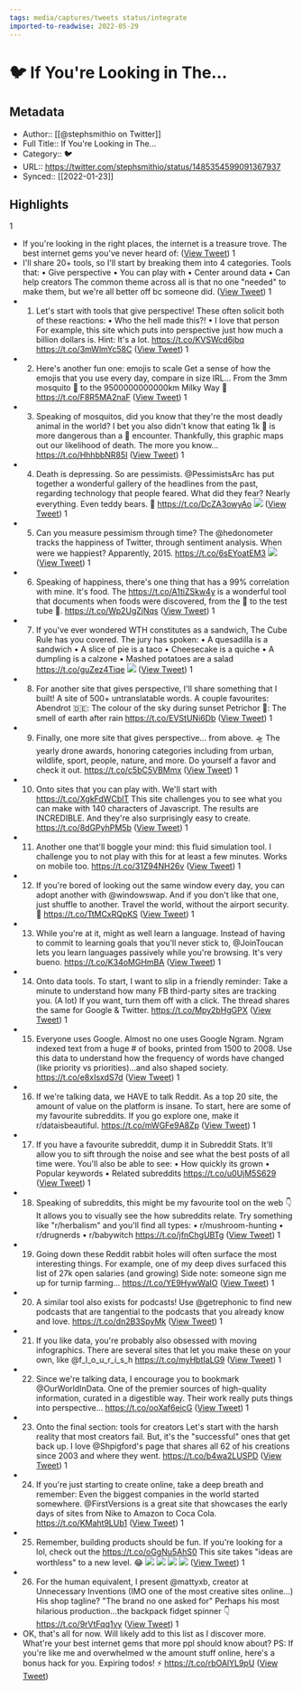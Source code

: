 ```yaml
---
tags: media/captures/tweets status/integrate
imported-to-readwise: 2022-05-29
---
```

# 🐦 If You're Looking in The...

## Metadata
- Author:: [[@stephsmithio on Twitter]]
- Full Title:: If You're Looking in The...
- Category:: 🐦
- URL:: https://twitter.com/stephsmithio/status/1485354599091367937
- Synced:: [[2022-01-23]]

## Highlights
1
- If you're looking in the right places, the internet is a treasure trove.
  The best internet gems you've never heard of: ([View Tweet](https://twitter.com/stephsmithio/status/1485354599091367937))
1
- I'll share 20+ tools, so I'll start by breaking them into 4 categories.
  Tools that:
  • Give perspective
  • You can play with
  • Center around data
  • Can help creators
  The common theme across all is that no one "needed" to make them, but we're all better off bc someone did. ([View Tweet](https://twitter.com/stephsmithio/status/1485354600550993920))
1
- 1. Let's start with tools that give perspective!
  These often solicit both of these reactions:
  • Who the hell made this?!
  • I love that person
  For example, this site which puts into perspective just how much a billion dollars is.
  Hint: It's a lot.
  https://t.co/KVSWcd6jbq https://t.co/3mWlmYc58C ([View Tweet](https://twitter.com/stephsmithio/status/1485354665709502465))
1
- 2. Here's another fun one: emojis to scale
  Get a sense of how the emojis that you use every day, compare in size IRL...
  From the 3mm mosquito 🦟 to the 9500000000000km Milky Way 🌌
  https://t.co/F8R5MA2naF ([View Tweet](https://twitter.com/stephsmithio/status/1485354671195582464))
1
- 3. Speaking of mosquitos, did you know that they're the most deadly animal in the world?
  I bet you also didn't know that eating 1k 🍌 is more dangerous than a 🦘 encounter.
  Thankfully, this graphic maps out our likelihood of death.
  The more you know...
  https://t.co/HhhbbNR85I ([View Tweet](https://twitter.com/stephsmithio/status/1485354674459144193))
1
- 4. Death is depressing. So are pessimists.
  @PessimistsArc has put together a wonderful gallery of the headlines from the past, regarding technology that people feared.
  What did they fear? Nearly everything.
  Even teddy bears. 🐻
  https://t.co/DcZA3owyAo 
  ![](https://pbs.twimg.com/media/FJ0IZtBVEAAD9fU.jpg) ([View Tweet](https://twitter.com/stephsmithio/status/1485354678888001536))
1
- 5. Can you measure pessimism through time?
  The @hedonometer tracks the happiness of Twitter, through sentiment analysis.
  When were we happiest?
  Apparently, 2015.
  https://t.co/6sEYoatEM3 
  ![](https://pbs.twimg.com/media/FJ0KYMuUYAA3pid.jpg) ([View Tweet](https://twitter.com/stephsmithio/status/1485355218883596290))
1
- 6. Speaking of happiness, there's one thing that has a 99% correlation with mine.
  It's food.
  The https://t.co/A1tiZSkw4y is a wonderful tool that documents when foods were discovered, from the 🐸 to the test tube 🍔.
  https://t.co/Wp2UgZjNqs ([View Tweet](https://twitter.com/stephsmithio/status/1485355221144698880))
1
- 7. If you've ever wondered WTH constitutes as a sandwich, The Cube Rule has you covered.
  The jury has spoken:
  • A quesadilla is a sandwich
  • A slice of pie is a taco
  • Cheesecake is a quiche
  • A dumpling is a calzone
  • Mashed potatoes are a salad
  https://t.co/guZez4Tiqe 
  ![](https://pbs.twimg.com/media/FJ0KhynVIAMIdig.jpg) ([View Tweet](https://twitter.com/stephsmithio/status/1485355224365555716))
1
- 8. For another site that gives perspective, I'll share something that I built!
  A site of 500+ untranslatable words.
  A couple favourites:
  Abendrot 🇩🇪: The colour of the sky during sunset
  Petrichor 🏴󠁧󠁢󠁥󠁮󠁧󠁿: The smell of earth after rain
  https://t.co/EVStUNi6Db ([View Tweet](https://twitter.com/stephsmithio/status/1485355226185945090))
1
- 9. Finally, one more site that gives perspective... from above. 🛸
  The yearly drone awards, honoring categories including from urban, wildlife, sport, people, nature, and more.
  Do yourself a favor and check it out.
  https://t.co/c5bC5VBMmx ([View Tweet](https://twitter.com/stephsmithio/status/1485355227259629569))
1
- 10. Onto sites that you can play with.
  We'll start with https://t.co/XgkFdWCblT
  This site challenges you to see what you can make with 140 characters of Javascript.
  The results are INCREDIBLE.
  And they're also surprisingly easy to create.
  https://t.co/8dGPyhPM5b ([View Tweet](https://twitter.com/stephsmithio/status/1485355228723499012))
1
- 11. Another one that'll boggle your mind: this fluid simulation tool.
  I challenge you to not play with this for at least a few minutes.
  Works on mobile too.
  https://t.co/31Z94NH26v ([View Tweet](https://twitter.com/stephsmithio/status/1485355230963191809))
1
- 12. If you're bored of looking out the same window every day, you can adopt another with @windowswap.
  And if you don't like that one, just shuffle to another.
  Travel the world, without the airport security. 🙂
  https://t.co/TtMCxRQpKS ([View Tweet](https://twitter.com/stephsmithio/status/1485355868111532039))
1
- 13. While you're at it, might as well learn a language.
  Instead of having to commit to learning goals that you'll never stick to, @JoinToucan lets you learn languages passively while you're browsing.
  It's very bueno.
  https://t.co/K34oMGHmBA ([View Tweet](https://twitter.com/stephsmithio/status/1485355869772517376))
1
- 14. Onto data tools. To start, I want to slip in a friendly reminder:
  Take a minute to understand how many FB third-party sites are tracking you. (A lot)
  If you want, turn them off with a click.
  The thread shares the same for Google & Twitter.
  https://t.co/Mpy2bHgGPX ([View Tweet](https://twitter.com/stephsmithio/status/1485355871588651009))
1
- 15. Everyone uses Google. Almost no one uses Google Ngram.
  Ngram indexed text from a huge # of books, printed from 1500 to 2008.
  Use this data to understand how the frequency of words have changed (like priority vs priorities)...and also shaped society.
  https://t.co/e8xIsxdS7d ([View Tweet](https://twitter.com/stephsmithio/status/1485355873174122496))
1
- 16. If we're talking data, we HAVE to talk Reddit.
  As a top 20 site, the amount of value on the platform is insane.
  To start, here are some of my favourite subreddits.
  If you go explore one, make it r/dataisbeautiful.
  https://t.co/mWGFe9A8Zp ([View Tweet](https://twitter.com/stephsmithio/status/1485355874705047553))
1
- 17. If you have a favourite subreddit, dump it in Subreddit Stats.
  It'll allow you to sift through the noise and see what the best posts of all time were.
  You'll also be able to see:
  • How quickly its grown
  • Popular keywords
  • Related subreddits
  https://t.co/u0UjM5S629 ([View Tweet](https://twitter.com/stephsmithio/status/1485355876152066049))
1
- 18. Speaking of subreddits, this might be my favourite tool on the web 👇
  It allows you to visually see the how subreddits relate.
  Try something like "r/herbalism" and you'll find all types:
  • r/mushroom-hunting
  • r/drugnerds
  • r/babywitch
  https://t.co/jfnChgUBTg ([View Tweet](https://twitter.com/stephsmithio/status/1485355877720748032))
1
- 19. Going down these Reddit rabbit holes will often surface the most interesting things.
  For example, one of my deep dives surfaced this list of 27k open salaries (and growing)
  Side note: someone sign me up for turnip farming...
  https://t.co/YE9HywWaIO ([View Tweet](https://twitter.com/stephsmithio/status/1485355879398461444))
1
- 20. A similar tool also exists for podcasts!
  Use @getrephonic to find new podcasts that are tangential to the podcasts that you already know and love.
  https://t.co/dn2B3SpyMk ([View Tweet](https://twitter.com/stephsmithio/status/1485355881193619457))
1
- 21. If you like data, you're probably also obsessed with moving infographics.
  There are several sites that let you make these on your own, like @f_l_o_u_r_i_s_h
  https://t.co/myHbtIaLG9 ([View Tweet](https://twitter.com/stephsmithio/status/1485355882955243520))
1
- 22. Since we're talking data, I encourage you to bookmark @OurWorldInData.
  One of the premier sources of high-quality information, curated in a digestible way.
  Their work really puts things into perspective...
  https://t.co/ooXaf6eicG ([View Tweet](https://twitter.com/stephsmithio/status/1485357103589986310))
1
- 23. Onto the final section: tools for creators
  Let's start with the harsh reality that most creators fail.
  But, it's the "successful" ones that get back up.
  I love @Shpigford's page that shares all 62 of his creations since 2003 and where they went.
  https://t.co/b4wa2LUSPD ([View Tweet](https://twitter.com/stephsmithio/status/1485357104869216257))
1
- 24. If you're just starting to create online, take a deep breath and remember:
  Even the biggest companies in the world started somewhere.
  @FirstVersions is a great site that showcases the early days of sites from Nike to Amazon to Coca Cola.
  https://t.co/KMaht9LUb1 ([View Tweet](https://twitter.com/stephsmithio/status/1485357106316275712))
1
- 25. Remember, building products should be fun.
  If you're looking for a lol, check out the https://t.co/oGgNu5AhS0
  This site takes "ideas are worthless" to a new level. 😂 
  ![](https://pbs.twimg.com/media/FJ0MHCLVkAE7RFg.jpg) 
  ![](https://pbs.twimg.com/media/FJ0MHuGVQAYgXY1.jpg) 
  ![](https://pbs.twimg.com/media/FJ0MJhEVIAEor1o.jpg) 
  ![](https://pbs.twimg.com/media/FJ0MK3JVEAA73Xs.jpg) ([View Tweet](https://twitter.com/stephsmithio/status/1485357110133026817))
1
- 26. For the human equivalent, I present @mattyxb, creator at Unnecessary Inventions
  (IMO one of the most creative sites online...)
  His shop tagline? "The brand no one asked for"
  Perhaps his most hilarious production...the backpack fidget spinner 👇
  https://t.co/9rVtFqq1vy ([View Tweet](https://twitter.com/stephsmithio/status/1485357112100208642))
1
- OK, that's all for now.
  Will likely add to this list as I discover more.
  What're your best internet gems that more ppl should know about?
  PS: If you're like me and overwhelmed w the amount stuff online, here's a bonus hack for you.
  Expiring todos! ⚡️
  https://t.co/rbOAlYL9pU ([View Tweet](https://twitter.com/stephsmithio/status/1485362253662601217))

